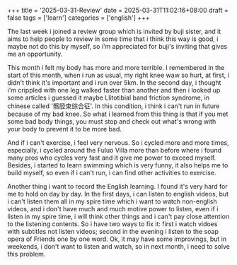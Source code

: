 +++
title = '2025-03-31-Review'
date = 2025-03-31T11:02:16+08:00
draft = false
tags = ['learn']
categories = ['english']
+++

The last week i joined a review group which is invited by buji sister, and it aims to help people to review in some time that i think this way is good, i maybe not do this by myself, so i'm appreciated for buji's inviting that gives me an opportunity.

This month i felt my body has more and more terrible. I remembered in the start of this month, when i run as usual, my right knee waw so hurt, at first, i didn't think it's important and i run over 5km. In the second day, i thought i'm crippled with one leg walked faster than another and then i looked up some articles i guessed it maybe Llitotibial band friction syndrome, in chinese called '髂胫束综合征'. In this condition, i think i can't run in future because of my bad knee. So what i learned from this thing is that if you met some bad body things, you must stop and check out what's wrong with your body to prevent it to be more bad.

And if i can't exercise, i feel very nervous. So i cycled more and more times, especially, i cycled around the Fuluo Villa more than before where i found many pros who cycles very fast and it give me power to exceed myself. Besides, i started to learn swimming which is very funny, it also helps me to build myself, so even if i can't run, i can find other activities to exercise.

Another thing i want to record the English learning. I found it's very hard for me to hold on day by day. In the first days, i can listen to english videos, but i can't listen them all in my spire time which i want to watch non-english videos, and i don't have much and much motive power to listen, even if i listen in my spire time, i will think other things and i can't pay close attention to the listening contents. So i have two ways to fix it: first i watch vidoes with subtitles not listen videos; second in the evening i listen to the soap opera of Friends one by one word. Ok, it may have some improvings, but in weekends, i don't want to listen and watch, so in next month, i need to solve this problem.
